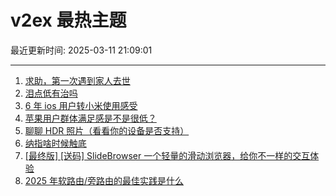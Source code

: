 # v2ex 最热主题

最近更新时间: 2025-03-11 21:09:01

--- 
1. [求助，第一次遇到家人去世](https://www.v2ex.com/t/1117397) 
2. [泪点低有治吗](https://www.v2ex.com/t/1117416) 
3. [6 年 ios 用户转小米使用感受](https://www.v2ex.com/t/1117466) 
4. [苹果用户群体满足感是不是很低？](https://www.v2ex.com/t/1117467) 
5. [聊聊 HDR 照片（看看你的设备是否支持）](https://www.v2ex.com/t/1117431) 
6. [纳指啥时候触底](https://www.v2ex.com/t/1117443) 
7. [[最终版] [送码] SlideBrowser 一个轻量的滑动浏览器，给你不一样的交互体验](https://www.v2ex.com/t/1117474) 
8. [2025 年软路由/旁路由的最佳实践是什么](https://www.v2ex.com/t/1117554) 
